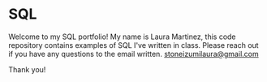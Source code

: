 # SQL
Welcome to my SQL portfolio! My name is Laura Martinez, this code repository contains examples of SQL I've written in class.  Please reach out if you have any questions to the email written.
stoneizumilaura@gmail.com

Thank you!



